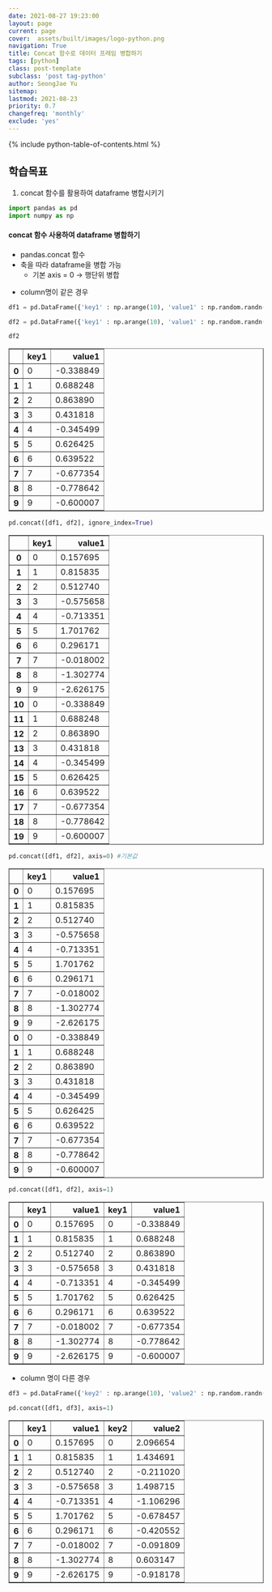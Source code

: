 ```yaml
---
date: 2021-08-27 19:23:00
layout: page
current: page
cover:  assets/built/images/logo-python.png
navigation: True
title: Concat 함수로 데이터 프레임 병합하기 
tags: [python]  
class: post-template
subclass: 'post tag-python'
author: SeongJae Yu
sitemap:
lastmod: 2021-08-23
priority: 0.7
changefreq: 'monthly'
exclude: 'yes'
---
```

{% include python-table-of-contents.html %}


## 학습목표
1. concat 함수를 활용하여 dataframe 병합시키기


```python
import pandas as pd
import numpy as np
```

#### concat 함수 사용하여 dataframe 병합하기
- pandas.concat 함수
- 축을 따라 dataframe을 병합 가능
    - 기본 axis = 0 -> 행단위 병합

* column명이 같은 경우


```python
df1 = pd.DataFrame({'key1' : np.arange(10), 'value1' : np.random.randn(10)})
```


```python
df2 = pd.DataFrame({'key1' : np.arange(10), 'value1' : np.random.randn(10)})
```


```python
df2
```




<div>
<style scoped>
    .dataframe tbody tr th:only-of-type {
        vertical-align: middle;
    }

    .dataframe tbody tr th {
        vertical-align: top;
    }

    .dataframe thead th {
        text-align: right;
    }
</style>
<table border="1" class="dataframe">
  <thead>
    <tr style="text-align: right;">
      <th></th>
      <th>key1</th>
      <th>value1</th>
    </tr>
  </thead>
  <tbody>
    <tr>
      <th>0</th>
      <td>0</td>
      <td>-0.338849</td>
    </tr>
    <tr>
      <th>1</th>
      <td>1</td>
      <td>0.688248</td>
    </tr>
    <tr>
      <th>2</th>
      <td>2</td>
      <td>0.863890</td>
    </tr>
    <tr>
      <th>3</th>
      <td>3</td>
      <td>0.431818</td>
    </tr>
    <tr>
      <th>4</th>
      <td>4</td>
      <td>-0.345499</td>
    </tr>
    <tr>
      <th>5</th>
      <td>5</td>
      <td>0.626425</td>
    </tr>
    <tr>
      <th>6</th>
      <td>6</td>
      <td>0.639522</td>
    </tr>
    <tr>
      <th>7</th>
      <td>7</td>
      <td>-0.677354</td>
    </tr>
    <tr>
      <th>8</th>
      <td>8</td>
      <td>-0.778642</td>
    </tr>
    <tr>
      <th>9</th>
      <td>9</td>
      <td>-0.600007</td>
    </tr>
  </tbody>
</table>
</div>




```python
pd.concat([df1, df2], ignore_index=True)
```




<div>
<style scoped>
    .dataframe tbody tr th:only-of-type {
        vertical-align: middle;
    }

    .dataframe tbody tr th {
        vertical-align: top;
    }

    .dataframe thead th {
        text-align: right;
    }
</style>
<table border="1" class="dataframe">
  <thead>
    <tr style="text-align: right;">
      <th></th>
      <th>key1</th>
      <th>value1</th>
    </tr>
  </thead>
  <tbody>
    <tr>
      <th>0</th>
      <td>0</td>
      <td>0.157695</td>
    </tr>
    <tr>
      <th>1</th>
      <td>1</td>
      <td>0.815835</td>
    </tr>
    <tr>
      <th>2</th>
      <td>2</td>
      <td>0.512740</td>
    </tr>
    <tr>
      <th>3</th>
      <td>3</td>
      <td>-0.575658</td>
    </tr>
    <tr>
      <th>4</th>
      <td>4</td>
      <td>-0.713351</td>
    </tr>
    <tr>
      <th>5</th>
      <td>5</td>
      <td>1.701762</td>
    </tr>
    <tr>
      <th>6</th>
      <td>6</td>
      <td>0.296171</td>
    </tr>
    <tr>
      <th>7</th>
      <td>7</td>
      <td>-0.018002</td>
    </tr>
    <tr>
      <th>8</th>
      <td>8</td>
      <td>-1.302774</td>
    </tr>
    <tr>
      <th>9</th>
      <td>9</td>
      <td>-2.626175</td>
    </tr>
    <tr>
      <th>10</th>
      <td>0</td>
      <td>-0.338849</td>
    </tr>
    <tr>
      <th>11</th>
      <td>1</td>
      <td>0.688248</td>
    </tr>
    <tr>
      <th>12</th>
      <td>2</td>
      <td>0.863890</td>
    </tr>
    <tr>
      <th>13</th>
      <td>3</td>
      <td>0.431818</td>
    </tr>
    <tr>
      <th>14</th>
      <td>4</td>
      <td>-0.345499</td>
    </tr>
    <tr>
      <th>15</th>
      <td>5</td>
      <td>0.626425</td>
    </tr>
    <tr>
      <th>16</th>
      <td>6</td>
      <td>0.639522</td>
    </tr>
    <tr>
      <th>17</th>
      <td>7</td>
      <td>-0.677354</td>
    </tr>
    <tr>
      <th>18</th>
      <td>8</td>
      <td>-0.778642</td>
    </tr>
    <tr>
      <th>19</th>
      <td>9</td>
      <td>-0.600007</td>
    </tr>
  </tbody>
</table>
</div>




```python
pd.concat([df1, df2], axis=0) #기본값
```




<div>
<style scoped>
    .dataframe tbody tr th:only-of-type {
        vertical-align: middle;
    }

    .dataframe tbody tr th {
        vertical-align: top;
    }

    .dataframe thead th {
        text-align: right;
    }
</style>
<table border="1" class="dataframe">
  <thead>
    <tr style="text-align: right;">
      <th></th>
      <th>key1</th>
      <th>value1</th>
    </tr>
  </thead>
  <tbody>
    <tr>
      <th>0</th>
      <td>0</td>
      <td>0.157695</td>
    </tr>
    <tr>
      <th>1</th>
      <td>1</td>
      <td>0.815835</td>
    </tr>
    <tr>
      <th>2</th>
      <td>2</td>
      <td>0.512740</td>
    </tr>
    <tr>
      <th>3</th>
      <td>3</td>
      <td>-0.575658</td>
    </tr>
    <tr>
      <th>4</th>
      <td>4</td>
      <td>-0.713351</td>
    </tr>
    <tr>
      <th>5</th>
      <td>5</td>
      <td>1.701762</td>
    </tr>
    <tr>
      <th>6</th>
      <td>6</td>
      <td>0.296171</td>
    </tr>
    <tr>
      <th>7</th>
      <td>7</td>
      <td>-0.018002</td>
    </tr>
    <tr>
      <th>8</th>
      <td>8</td>
      <td>-1.302774</td>
    </tr>
    <tr>
      <th>9</th>
      <td>9</td>
      <td>-2.626175</td>
    </tr>
    <tr>
      <th>0</th>
      <td>0</td>
      <td>-0.338849</td>
    </tr>
    <tr>
      <th>1</th>
      <td>1</td>
      <td>0.688248</td>
    </tr>
    <tr>
      <th>2</th>
      <td>2</td>
      <td>0.863890</td>
    </tr>
    <tr>
      <th>3</th>
      <td>3</td>
      <td>0.431818</td>
    </tr>
    <tr>
      <th>4</th>
      <td>4</td>
      <td>-0.345499</td>
    </tr>
    <tr>
      <th>5</th>
      <td>5</td>
      <td>0.626425</td>
    </tr>
    <tr>
      <th>6</th>
      <td>6</td>
      <td>0.639522</td>
    </tr>
    <tr>
      <th>7</th>
      <td>7</td>
      <td>-0.677354</td>
    </tr>
    <tr>
      <th>8</th>
      <td>8</td>
      <td>-0.778642</td>
    </tr>
    <tr>
      <th>9</th>
      <td>9</td>
      <td>-0.600007</td>
    </tr>
  </tbody>
</table>
</div>




```python
pd.concat([df1, df2], axis=1) 
```




<div>
<style scoped>
    .dataframe tbody tr th:only-of-type {
        vertical-align: middle;
    }

    .dataframe tbody tr th {
        vertical-align: top;
    }

    .dataframe thead th {
        text-align: right;
    }
</style>
<table border="1" class="dataframe">
  <thead>
    <tr style="text-align: right;">
      <th></th>
      <th>key1</th>
      <th>value1</th>
      <th>key1</th>
      <th>value1</th>
    </tr>
  </thead>
  <tbody>
    <tr>
      <th>0</th>
      <td>0</td>
      <td>0.157695</td>
      <td>0</td>
      <td>-0.338849</td>
    </tr>
    <tr>
      <th>1</th>
      <td>1</td>
      <td>0.815835</td>
      <td>1</td>
      <td>0.688248</td>
    </tr>
    <tr>
      <th>2</th>
      <td>2</td>
      <td>0.512740</td>
      <td>2</td>
      <td>0.863890</td>
    </tr>
    <tr>
      <th>3</th>
      <td>3</td>
      <td>-0.575658</td>
      <td>3</td>
      <td>0.431818</td>
    </tr>
    <tr>
      <th>4</th>
      <td>4</td>
      <td>-0.713351</td>
      <td>4</td>
      <td>-0.345499</td>
    </tr>
    <tr>
      <th>5</th>
      <td>5</td>
      <td>1.701762</td>
      <td>5</td>
      <td>0.626425</td>
    </tr>
    <tr>
      <th>6</th>
      <td>6</td>
      <td>0.296171</td>
      <td>6</td>
      <td>0.639522</td>
    </tr>
    <tr>
      <th>7</th>
      <td>7</td>
      <td>-0.018002</td>
      <td>7</td>
      <td>-0.677354</td>
    </tr>
    <tr>
      <th>8</th>
      <td>8</td>
      <td>-1.302774</td>
      <td>8</td>
      <td>-0.778642</td>
    </tr>
    <tr>
      <th>9</th>
      <td>9</td>
      <td>-2.626175</td>
      <td>9</td>
      <td>-0.600007</td>
    </tr>
  </tbody>
</table>
</div>



* column 명이 다른 경우


```python
df3 = pd.DataFrame({'key2' : np.arange(10), 'value2' : np.random.randn(10)})
```


```python
pd.concat([df1, df3], axis=1)
```




<div>
<style scoped>
    .dataframe tbody tr th:only-of-type {
        vertical-align: middle;
    }

    .dataframe tbody tr th {
        vertical-align: top;
    }

    .dataframe thead th {
        text-align: right;
    }
</style>
<table border="1" class="dataframe">
  <thead>
    <tr style="text-align: right;">
      <th></th>
      <th>key1</th>
      <th>value1</th>
      <th>key2</th>
      <th>value2</th>
    </tr>
  </thead>
  <tbody>
    <tr>
      <th>0</th>
      <td>0</td>
      <td>0.157695</td>
      <td>0</td>
      <td>2.096654</td>
    </tr>
    <tr>
      <th>1</th>
      <td>1</td>
      <td>0.815835</td>
      <td>1</td>
      <td>1.434691</td>
    </tr>
    <tr>
      <th>2</th>
      <td>2</td>
      <td>0.512740</td>
      <td>2</td>
      <td>-0.211020</td>
    </tr>
    <tr>
      <th>3</th>
      <td>3</td>
      <td>-0.575658</td>
      <td>3</td>
      <td>1.498715</td>
    </tr>
    <tr>
      <th>4</th>
      <td>4</td>
      <td>-0.713351</td>
      <td>4</td>
      <td>-1.106296</td>
    </tr>
    <tr>
      <th>5</th>
      <td>5</td>
      <td>1.701762</td>
      <td>5</td>
      <td>-0.678457</td>
    </tr>
    <tr>
      <th>6</th>
      <td>6</td>
      <td>0.296171</td>
      <td>6</td>
      <td>-0.420552</td>
    </tr>
    <tr>
      <th>7</th>
      <td>7</td>
      <td>-0.018002</td>
      <td>7</td>
      <td>-0.091809</td>
    </tr>
    <tr>
      <th>8</th>
      <td>8</td>
      <td>-1.302774</td>
      <td>8</td>
      <td>0.603147</td>
    </tr>
    <tr>
      <th>9</th>
      <td>9</td>
      <td>-2.626175</td>
      <td>9</td>
      <td>-0.918178</td>
    </tr>
  </tbody>
</table>
</div>


